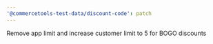 ```yaml
---
'@commercetools-test-data/discount-code': patch
---
```


Remove app limit and increase customer limit to 5 for BOGO discounts
